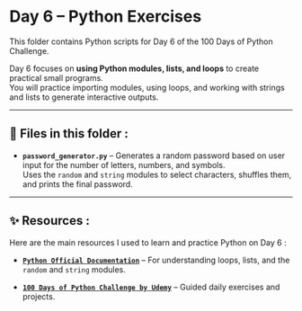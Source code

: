 # Day 6 – Python Exercises

This folder contains Python scripts for Day 6 of the 100 Days of Python Challenge.

Day 6 focuses on **using Python modules, lists, and loops** to create practical small programs.  
You will practice importing modules, using loops, and working with strings and lists to generate interactive outputs.

---

## 📂 Files in this folder :

- **`password_generator.py`** – Generates a random password based on user input for the number of letters, numbers, and symbols.  
  Uses the `random` and `string` modules to select characters, shuffles them, and prints the final password.

---

## ✨ Resources :

Here are the main resources I used to learn and practice Python on Day 6 :

- [**`Python Official Documentation`**](https://docs.python.org/3/) – For understanding loops, lists, and the `random` and `string` modules.

- [**`100 Days of Python Challenge by Udemy`**](https://www.udemy.com/course/100-days-of-code/?couponCode=KEEPLEARNING) – Guided daily exercises and projects.
